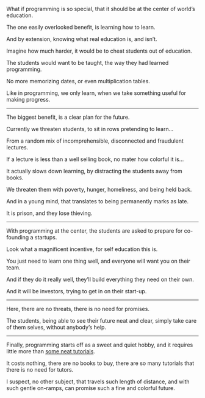 What if programming is so special,
that it should be at the center of world’s education.

The one easily overlooked benefit,
is learning how to learn.

And by extension, knowing what real education is,
and isn’t.

Imagine how much harder,
it would be to cheat students out of education.

The students would want to be taught,
the way they had learned programming.

No more memorizing dates,
or even multiplication tables.

Like in programming, we only learn,
when we take something useful for making progress.

---

The biggest benefit,
is a clear plan for the future.

Currently we threaten students,
to sit in rows pretending to learn…

From a random mix of incomprehensible,
disconnected and fraudulent lectures.

If a lecture is less than a well selling book,
no mater how colorful it is…

It actually slows down learning,
by distracting the students away from books.

We threaten them with poverty, hunger, homeliness,
and being held back.

And in a young mind,
that translates to being permanently marks as late.

It is prison,
and they lose thieving.

---

With programming at the center,
the students are asked to prepare for co-founding a startups.

Look what a magnificent incentive,
for self education this is.

You just need to learn one thing well,
and everyone will want you on their team.

And if they do it really well,
they’ll build everything they need on their own.

And it will be investors,
trying to get in on their start-up.

---

Here, there are no threats,
there is no need for promises.

The students, being able to see their future neat and clear,
simply take care of them selves, without anybody’s help.

---

Finally, programming starts off as a sweet and quiet hobby,
and it requires little more than [some neat tutorials][1].

It costs nothing, there are no books to buy,
there are so many tutorials that there is no need for tutors.

I suspect, no other subject, that travels such length of distance,
and with such gentle on-ramps, can promise such a fine and colorful future.

[1]: https://svelte.dev/tutorial/basics
